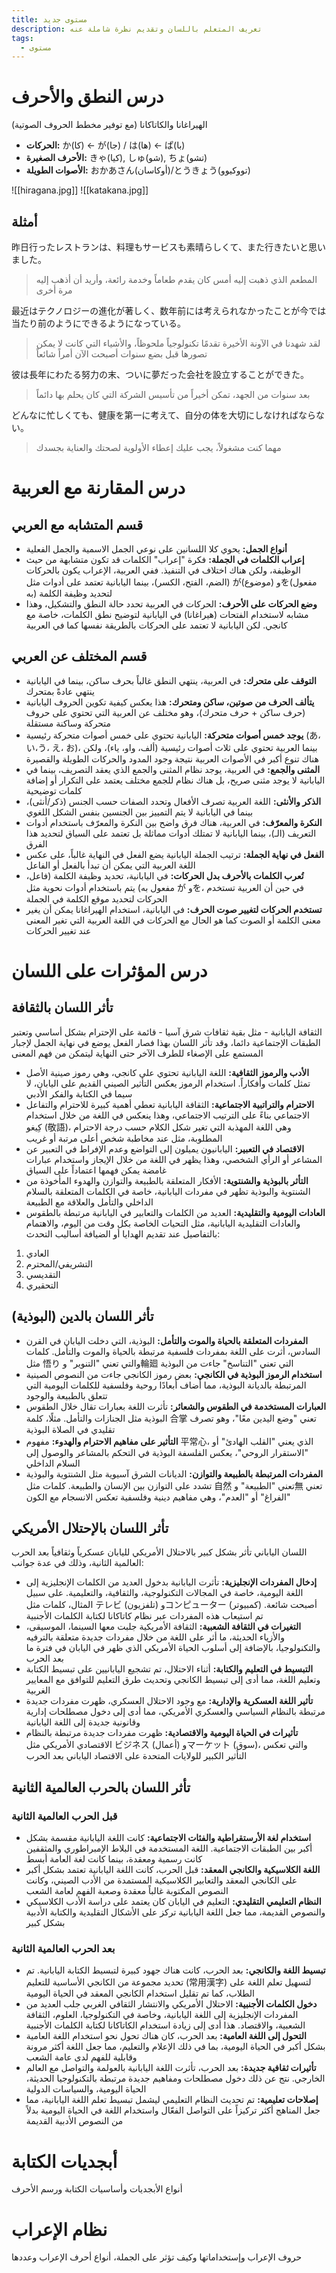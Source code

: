 ```yaml
---
title: مستوى جديد
description: تعريف المتعلم باللسان وتقديم نظرة شاملة عنه
tags:
  - مستوى
---
```

# درس النطق والأحرف

الهيراغانا والكاتاكانا (مع توفير مخطط الحروف الصوتية)

- **الحركات:** か(كا) ← が(جا) / は(ها) ← ぱ(با)
- **الأحرف الصغيرة:** きゃ(كيا), しゅ(شو), ちょ(تشو)
- **الأصوات الطويلة:** おかあさん(أوكاسان)/とうきょう(تووكيوو)

![[hiragana.jpg]]
![[katakana.jpg]]

## أمثلة

昨日行ったレストランは、料理もサービスも素晴らしくて、また行きたいと思いました。
>المطعم الذي ذهبت إليه أمس كان يقدم طعاماً وخدمة رائعة، وأريد أن أذهب إليه مرة أخرى

最近はテクノロジーの進化が著しく、数年前には考えられなかったことが今では当たり前のようにできるようになっている。
>لقد شهدنا في الآونة الأخيرة تقدمًا تكنولوجياً ملحوظاً، والأشياء التي كانت لا يمكن تصورها قبل بضع سنوات أصبحت الآن أمراً شائعاً

彼は長年にわたる努力の末、ついに夢だった会社を設立することができた。
>بعد سنوات من الجهد، تمكن أخيراً من تأسيس الشركة التي كان يحلم بها دائماً

どんなに忙しくても、健康を第一に考えて、自分の体を大切にしなければならない。
>مهما كنت مشغولاً، يجب عليك إعطاء الأولوية لصحتك والعناية بجسدك

# درس المقارنة مع العربية


## قسم المتشابه مع العربي

- **أنواع الجمل:** يحوي كلا اللسانين على نوعي الجمل الاسمية والجمل الفعلية
- **إعراب الكلمات في الجملة:** فكرة "إعراب" الكلمات قد تكون متشابهة من حيث الوظيفة، ولكن هناك اختلاف في التنفيذ. ففي العربية، الإعراب يكون بالحركات (الضم، الفتح، الكسر)، بينما اليابانية تعتمد على أدوات مثل が(موضوع) وを(مفعول به) لتحديد وظيفة الكلمة
- **وضع الحركات على الأحرف:** الحركات في العربية تحدد حالة النطق والتشكيل، وهذا مشابه لاستخدام الفتحات (هيراغانا) في اليابانية لتوضيح نطق الكلمات، خاصة مع كانجي. لكن اليابانية لا تعتمد على الحركات بالطريقة نفسها كما في العربية

## قسم المختلف عن العربي

- **التوقف على متحرك:** في العربية، ينتهي النطق غالباً بحرف ساكن، بينما في اليابانية ينتهي عادةً بمتحرك
- **يتألف الحرف من صوتين، ساكن ومتحرك:** هذا يعكس كيفية تكوين الحروف اليابانية (حرف ساكن + حرف متحرك)، وهو مختلف عن العربية التي تحتوي على حروف متحركة وساكنة مستقلة
- **يوجد خمس أصوات متحركة:** اليابانية تحتوي على خمس أصوات متحركة رئيسية (あ، い،う، え، お)، بينما العربية تحتوي على ثلاث أصوات رئيسية (ألف، واو، ياء)، ولكن هناك تنوع أكبر في الأصوات العربية نتيجة وجود المدود والحركات الطويلة والقصيرة
- **المثنى والجمع:** في العربية، يوجد نظام المثنى والجمع الذي يعقد التصريف، بينما في اليابانية لا يوجد مثنى صريح، بل هناك نظام للجمع مختلف يعتمد على التكرار أو إضافة كلمات توضيحية
- **الذكر والأنثى:** اللغة العربية تصرف الأفعال وتحدد الصفات حسب الجنس (ذكر/أنثى)، بينما في اليابانية لا يتم التمييز بين الجنسين بنفس الشكل اللغوي
- **النكرة والمعرّف:** في العربية، هناك فرق واضح بين النكرة والمعرّف باستخدام أدوات التعريف (الـ)، بينما اليابانية لا تمتلك أدوات مماثلة بل تعتمد على السياق لتحديد هذا الفرق
- **الفعل في نهاية الجملة:** ترتيب الجملة اليابانية يضع الفعل في النهاية غالباً، على عكس اللغة العربية التي يمكن أن تبدأ بالفعل أو الفاعل
- **تُعرب الكلمات بالأحرف بدل الحركات:** في اليابانية، تحديد وظيفة الكلمة (فاعل، مفعول به) يتم باستخدام أدوات نحوية مثل が وを، في حين أن العربية تستخدم الحركات لتحديد موقع الكلمة في الجملة
- **تستخدم الحركات لتغيير صوت الحرف:** في اليابانية، استخدام الهيراغانا يمكن أن يغير معنى الكلمة أو الصوت كما هو الحال مع الحركات في اللغة العربية التي تغير المعنى عند تغيير الحركات

# درس المؤثرات على اللسان

## تأثر اللسان بالثقافة

الثقافة اليابانية - مثل بقية ثقافات شرق آسيا - قائمة على الإحترام بشكل أساسي وتعتبر الطبقات الإجتماعية دائما، وقد تأثر اللسان بهذا فصار الفعل يوضع في نهاية الجمل لإجبار المستمع على الإصغاء للطرف الآخر حتى النهاية ليتمكن من فهم المعنى
- **الأدب والرموز الثقافية:** اللغة اليابانية تحتوي على كانجي، وهي رموز صينية الأصل تمثل كلمات وأفكاراً. استخدام الرموز يعكس التأثير الصيني القديم على اليابان، لا سيما في الكتابة والفكر الأدبي
- **الاحترام والتراتبية الاجتماعية:** الثقافة اليابانية تعطي أهمية كبيرة للاحترام والتفاعل الاجتماعي بناءً على الترتيب الاجتماعي، وهذا ينعكس في اللغة من خلال استخدام كِيغو (敬語)، وهي اللغة المهذبة التي تغير شكل الكلام حسب درجة الاحترام المطلوبة، مثل عند مخاطبة شخص أعلى مرتبة أو غريب
- **الاقتصاد في التعبير:** اليابانيون يميلون إلى التواضع وعدم الإفراط في التعبير عن المشاعر أو الرأي الشخصي، وهذا يظهر في اللغة من خلال الإيجاز واستخدام عبارات غامضة يمكن فهمها اعتماداً على السياق
- **التأثر بالبوذية والشنتوية:** الأفكار المتعلقة بالطبيعة والتوازن والهدوء المأخوذة من الشنتوية والبوذية تظهر في مفردات اليابانية، خاصة في الكلمات المتعلقة بالسلام الداخلي والتأمل والعلاقة مع الطبيعة
- **العادات اليومية والتقليدية:** العديد من الكلمات والتعابير في اليابانية مرتبطة بالطقوس والعادات التقليدية اليابانية، مثل التحيات الخاصة بكل وقت من اليوم، والاهتمام بالتفاصيل عند تقديم الهدايا أو الضيافة
أساليب التحدث:
1. العادي
2. التشريفي/المحترم
3. التقديسي
4. التحقيري

## تأثر اللسان بالدين (البوذية)

- **المفردات المتعلقة بالحياة والموت والتأمل:** البوذية، التي دخلت اليابان في القرن السادس، أثرت على اللغة بمفردات فلسفية مرتبطة بالحياة والموت والتأمل. كلمات مثل 悟り والتي تعني "التنوير" و輪廻 التي تعني "التناسخ" جاءت من البوذية
- **استخدام الرموز البوذية في الكانجي:** بعض رموز الكانجي جاءت من النصوص الصينية المرتبطة بالديانة البوذية، مما أضاف أبعادًا روحية وفلسفية للكلمات اليومية التي تتعلق بالطبيعة والوجود
- **العبارات المستخدمة في الطقوس والشعائر:** تأثرت اللغة بعبارات تقال خلال الطقوس البوذية مثل الجنازات والتأمل. مثلًا، كلمة 合掌 تعني "وضع اليدين معًا"، وهو تصرف تقليدي في الصلاة البوذية
- **التأثير على مفاهيم الاحترام والهدوء:** مفهوم 平常心، الذي يعني "القلب الهادئ" أو "الاستقرار الروحي"، يعكس الفلسفة البوذية في التحكم بالمشاعر والوصول إلى السلام الداخلي
- **المفردات المرتبطة بالطبيعة والتوازن:** الديانات الشرق آسيوية مثل الشنتوية والبوذية تشدد على التوازن بين الإنسان والطبيعة. كلمات مثل 自然 تعني "الطبيعة" و無 تعني "الفراغ" أو "العدم"، وهي مفاهيم دينية وفلسفية تعكس الانسجام مع الكون

## تأثر اللسان بالإحتلال الأمريكي

اللسان الياباني تأثر بشكل كبير بالاحتلال الأمريكي لليابان عسكرياً وثقافياً بعد الحرب العالمية الثانية، وذلك في عدة جوانب:
- **إدخال المفردات الإنجليزية:** تأثرت اليابانية بدخول العديد من الكلمات الإنجليزية إلى اللغة اليومية، خاصة في المجالات التكنولوجية، والثقافية، والتعليمية. على سبيل المثال، كلمات مثل テレビ (تلفزيون) وコンピューター (كمبيوتر) أصبحت شائعة. تم استيعاب هذه المفردات عبر نظام كاتاكانا لكتابة الكلمات الأجنبية
- **التغيرات في الثقافة الشعبية:** الثقافة الأمريكية جلبت معها السينما، الموسيقى، والأزياء الحديثة، ما أثر على اللغة من خلال مفردات جديدة متعلقة بالترفيه والتكنولوجيا، بالإضافة إلى أسلوب الحياة الأمريكي الذي ظهر في اليابان في فترة ما بعد الحرب
- **التبسيط في التعليم والكتابة:** أثناء الاحتلال، تم تشجيع اليابانيين على تبسيط الكتابة وتعليم اللغة، مما أدى إلى تبسيط الكانجي وتحديث طرق التعليم للتوافق مع المعايير الغربية
- **تأثير اللغة العسكرية والإدارية:** مع وجود الاحتلال العسكري، ظهرت مفردات جديدة مرتبطة بالنظام السياسي والعسكري الأمريكي، مما أدى إلى دخول مصطلحات إدارية وقانونية جديدة إلى اللغة اليابانية
- **تأثيرات في الحياة اليومية والاقتصادية:** ظهرت مفردات جديدة مرتبطة بالنظام الاقتصادي الأمريكي مثل ビジネス (أعمال) وマーケット (سوق)، والتي تعكس التأثير الكبير للولايات المتحدة على الاقتصاد الياباني بعد الحرب

## تأثر اللسان بالحرب العالمية الثانية

### قبل الحرب العالمية الثانية

- **استخدام لغة الأرستقراطية والفئات الاجتماعية:** كانت اللغة اليابانية مقسمة بشكل أكبر بين الطبقات الاجتماعية. اللغة المستخدمة في البلاط الإمبراطوري والمثقفين كانت رسمية ومعقدة، بينما كانت لغة العامة أبسط
- **اللغة الكلاسيكية والكانجي المعقد:** قبل الحرب، كانت اللغة اليابانية تعتمد بشكل أكبر على الكانجي المعقد والتعابير الكلاسيكية المستمدة من الأدب الصيني، وكانت النصوص المكتوبة غالباً معقدة وصعبة الفهم لعامة الشعب
- **النظام التعليمي التقليدي:** التعليم في اليابان كان يعتمد على دراسة الأدب الكلاسيكي والنصوص القديمة، مما جعل اللغة اليابانية تركز على الأشكال التقليدية والكتابة الأدبية بشكل كبير

### بعد الحرب العالمية الثانية

- **تبسيط اللغة والكانجي:** بعد الحرب، كانت هناك جهود كبيرة لتبسيط الكتابة اليابانية. تم تحديد مجموعة من الكانجي الأساسية للتعليم (常用漢字) لتسهيل تعلم اللغة على الطلاب، كما تم تقليل استخدام الكانجي المعقد في الحياة اليومية
- **دخول الكلمات الأجنبية:** الاحتلال الأمريكي والانتشار الثقافي الغربي جلب العديد من المفردات الإنجليزية إلى اللغة اليابانية، وخاصة في التكنولوجيا، العلوم، الثقافة الشعبية، والاقتصاد. هذا أدى إلى زيادة استخدام الكاتاكانا لكتابة الكلمات الأجنبية
- **التحول إلى اللغة العامية:** بعد الحرب، كان هناك تحول نحو استخدام اللغة العامية بشكل أكبر في الحياة اليومية، بما في ذلك الإعلام والتعليم، مما جعل اللغة أكثر مرونة وقابلية للفهم لدى عامة الشعب
- **تأثيرات ثقافية جديدة:** بعد الحرب، تأثرت اللغة اليابانية بالعولمة والتواصل مع العالم الخارجي. نتج عن ذلك دخول مصطلحات ومفاهيم جديدة مرتبطة بالتكنولوجيا الحديثة، الحياة اليومية، والسياسات الدولية
- **إصلاحات تعليمية:** تم تحديث النظام التعليمي ليشمل تبسيط تعلم اللغة اليابانية، مما جعل المناهج أكثر تركيزاً على التواصل الفعّال واستخدام اللغة في الحياة اليومية بدلاً من النصوص الأدبية القديمة

# أبجديات الكتابة

أنواع الأبجديات وأساسيات الكتابة ورسم الأحرف

# نظام الإعراب

حروف الإعراب وإستخداماتها وكيف تؤثر على الجملة، أنواع أحرف الإعراب وعددها